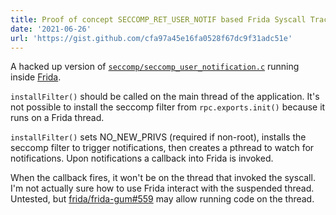 ```yaml
---
title: Proof of concept SECCOMP_RET_USER_NOTIF based Frida Syscall Tracer
date: '2021-06-26'
url: 'https://gist.github.com/cfa97a45e16fa0528f67dc9f31adc51e'
---
```

A hacked up version of [`seccomp/seccomp_user_notification.c`](https://man7.org/tlpi/code/online/dist/seccomp/seccomp_user_notification.c.html) running inside [Frida](https://frida.re/).

`installFilter()` should be called on the main thread of the application. It's not possible to install the seccomp filter from `rpc.exports.init()` because it runs on a Frida thread. 

`installFilter()` sets NO_NEW_PRIVS (required if non-root), installs the seccomp filter to trigger notifications, then creates a pthread to watch for notifications. Upon notifications a callback into Frida is invoked.

When the callback fires, it won't be on the thread that invoked the syscall. I'm not actually sure how to use Frida interact with the suspended thread. Untested, but [frida/frida-gum#559](https://github.com/frida/frida-gum/pull/559) may allow running code on the thread.
